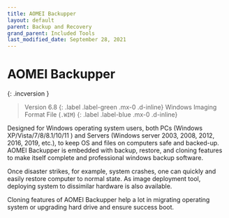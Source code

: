 ```yaml
---
title: AOMEI Backupper
layout: default
parent: Backup and Recovery
grand_parent: Included Tools
last_modified_date: September 28, 2021
---
```


# AOMEI Backupper


{: .incversion }
> Version 6.8
> {: .label .label-green .mx-0 .d-inline}
> Windows Imaging Format File (`.WIM`)
> {: .label .label-blue .mx-0 .d-inline}

Designed for Windows operating system users, both PCs (Windows XP/Vista/7/8/8.1/10/11 ) and Servers (Windows server 2003, 2008, 2012, 2016, 2019, etc.), to keep OS and files on computers safe and backed-up. AOMEI Backupper is embedded with backup, restore, and cloning features to make itself complete and professional windows backup software.

Once disaster strikes, for example, system crashes, one can quickly and easily restore computer to normal state. As image deployment tool, deploying system to dissimilar hardware is also available.

Cloning features of AOMEI Backupper help a lot in migrating operating system or upgrading hard drive and ensure success boot.
